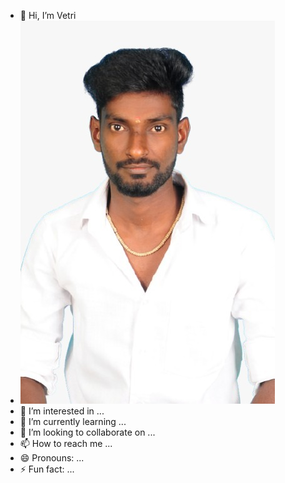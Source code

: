 - 👋 Hi, I’m Vetri
- 	![vetri](https://github.com/Vetri2504/Vetri2504/blob/main/vetri%20png.jpeg?raw=true)
- 👀 I’m interested in ...
- 🌱 I’m currently learning ...
- 💞️ I’m looking to collaborate on ...
- 📫 How to reach me ...
- 😄 Pronouns: ...
- ⚡ Fun fact: ...

<!---
Vetri2504/Vetri2504 is a ✨ special ✨ repository because its `README.md` (this file) appears on your GitHub profile.
You can click the Preview link to take a look at your changes.
--->
